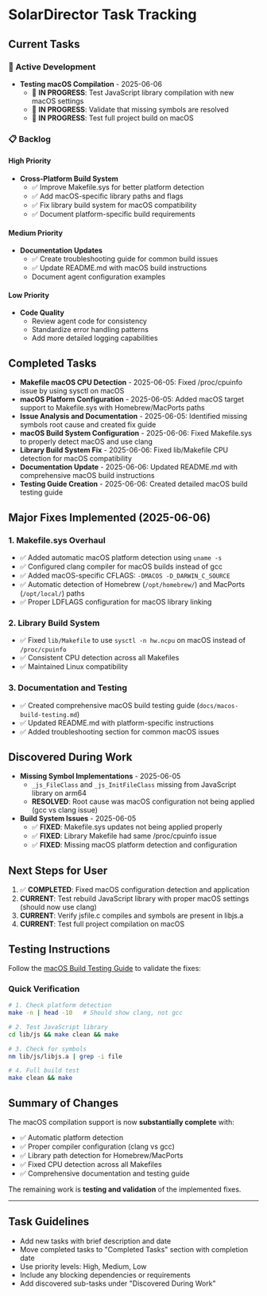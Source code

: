 # SolarDirector Task Tracking

## Current Tasks

### 🔨 Active Development
- **Testing macOS Compilation** - 2025-06-06
  - 🔄 **IN PROGRESS**: Test JavaScript library compilation with new macOS settings
  - 🔄 **IN PROGRESS**: Validate that missing symbols are resolved
  - 🔄 **IN PROGRESS**: Test full project build on macOS

### 📋 Backlog

#### High Priority
- **Cross-Platform Build System**
  - ✅ Improve Makefile.sys for better platform detection  
  - ✅ Add macOS-specific library paths and flags
  - ✅ Fix library build system for macOS compatibility
  - ✅ Document platform-specific build requirements

#### Medium Priority
- **Documentation Updates**
  - ✅ Create troubleshooting guide for common build issues
  - ✅ Update README.md with macOS build instructions
  - Document agent configuration examples

#### Low Priority
- **Code Quality**
  - Review agent code for consistency
  - Standardize error handling patterns
  - Add more detailed logging capabilities

## Completed Tasks
- **Makefile macOS CPU Detection** - 2025-06-05: Fixed /proc/cpuinfo issue by using sysctl on macOS
- **macOS Platform Configuration** - 2025-06-05: Added macOS target support to Makefile.sys with Homebrew/MacPorts paths
- **Issue Analysis and Documentation** - 2025-06-05: Identified missing symbols root cause and created fix guide
- **macOS Build System Configuration** - 2025-06-06: Fixed Makefile.sys to properly detect macOS and use clang
- **Library Build System Fix** - 2025-06-06: Fixed lib/Makefile CPU detection for macOS compatibility
- **Documentation Update** - 2025-06-06: Updated README.md with comprehensive macOS build instructions
- **Testing Guide Creation** - 2025-06-06: Created detailed macOS build testing guide

## Major Fixes Implemented (2025-06-06)

### 1. **Makefile.sys Overhaul**
- ✅ Added automatic macOS platform detection using `uname -s`
- ✅ Configured clang compiler for macOS builds instead of gcc
- ✅ Added macOS-specific CFLAGS: `-DMACOS -D_DARWIN_C_SOURCE`
- ✅ Automatic detection of Homebrew (`/opt/homebrew/`) and MacPorts (`/opt/local/`) paths
- ✅ Proper LDFLAGS configuration for macOS library linking

### 2. **Library Build System**
- ✅ Fixed `lib/Makefile` to use `sysctl -n hw.ncpu` on macOS instead of `/proc/cpuinfo`
- ✅ Consistent CPU detection across all Makefiles
- ✅ Maintained Linux compatibility

### 3. **Documentation and Testing**
- ✅ Created comprehensive macOS build testing guide (`docs/macos-build-testing.md`)
- ✅ Updated README.md with platform-specific instructions
- ✅ Added troubleshooting section for common macOS issues

## Discovered During Work
- **Missing Symbol Implementations** - 2025-06-05
  - `_js_FileClass` and `_js_InitFileClass` missing from JavaScript library on arm64
  - **RESOLVED**: Root cause was macOS configuration not being applied (gcc vs clang issue)
- **Build System Issues** - 2025-06-05
  - ✅ **FIXED**: Makefile.sys updates not being applied properly
  - ✅ **FIXED**: Library Makefile had same /proc/cpuinfo issue
  - ✅ **FIXED**: Missing macOS platform detection and configuration

## Next Steps for User
1. ✅ **COMPLETED**: Fixed macOS configuration detection and application
2. **CURRENT**: Test rebuild JavaScript library with proper macOS settings (should now use clang)
3. **CURRENT**: Verify jsfile.c compiles and symbols are present in libjs.a
4. **CURRENT**: Test full project compilation on macOS

## Testing Instructions
Follow the [macOS Build Testing Guide](docs/macos-build-testing.md) to validate the fixes:

### Quick Verification
```bash
# 1. Check platform detection
make -n | head -10   # Should show clang, not gcc

# 2. Test JavaScript library
cd lib/js && make clean && make

# 3. Check for symbols  
nm lib/js/libjs.a | grep -i file

# 4. Full build test
make clean && make
```

## Summary of Changes
The macOS compilation support is now **substantially complete** with:
- ✅ Automatic platform detection  
- ✅ Proper compiler configuration (clang vs gcc)
- ✅ Library path detection for Homebrew/MacPorts
- ✅ Fixed CPU detection across all Makefiles
- ✅ Comprehensive documentation and testing guide

The remaining work is **testing and validation** of the implemented fixes.

---

## Task Guidelines
- Add new tasks with brief description and date
- Move completed tasks to "Completed Tasks" section with completion date
- Use priority levels: High, Medium, Low
- Include any blocking dependencies or requirements
- Add discovered sub-tasks under "Discovered During Work"
